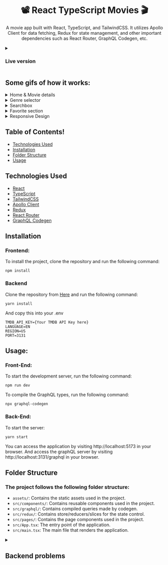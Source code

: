 <h1 align="center">📽️ React TypeScript Movies 🎬</h1>

<p align="center">
  A movie app built with React, TypeScript, and TailwindCSS. It utilizes Apollo Client for data fetching, Redux for state management, and other important dependencies such as React Router, GraphQL Codegen, etc. 
</p>

<details>
  <summary>
    <h3>Live version</h3>
  </summary>
  
  
> **Warning**
<h3> The project was made based on this link https://movieql.netlify.app/ and cloned the referenced GitHub repository</h3>
<h3> the endpoints on that repository are not the same as  https://movieql.netlify.app/graphql</h3>

<h3> This is the main branch adapted and deployed fetching the data from https://movieql.netlify.app/graphql</h3>

<h3 align="center">

[Live Version Here](https://react-ts-movies-omega.vercel.app/)

</h3>

</details>

## Some gifs of how it works:
<details>
  <summary>Home & Movie details</summary>
  
![animations](https://user-images.githubusercontent.com/65032224/221240777-16f641a5-060d-4642-a2f0-305f405a90c5.gif)

</details>
<details>
  <summary>Genre selector</summary>

![genrefilter](https://user-images.githubusercontent.com/65032224/221240802-2473a010-29c2-40ad-8a1c-e59be019c73a.gif)

</details>
<details>
  <summary>Searchbox</summary>

![searchg](https://user-images.githubusercontent.com/65032224/221240812-be0bedf2-9b0f-40e5-9b85-fe09e0266466.gif)

</details>
<details>
  <summary>Favorite section</summary>

![favorite](https://user-images.githubusercontent.com/65032224/221366588-562cdc20-3e98-4702-819b-e1fc9c070fc1.gif)

</details>
<details>
  <summary>Responsive Design</summary>

![mobileD](https://user-images.githubusercontent.com/65032224/221240791-f8b6dfba-7766-499f-8595-d36769bf8fde.gif)


</details>

##

## Table of Contents!


- [Technologies Used](#technologies-used)
- [Installation](#installation)
- [Folder Structure](#folder-structure)
- [Usage](#usage)

## Technologies Used

- [React](https://reactjs.org/)
- [TypeScript](https://www.typescriptlang.org/)
- [TailwindCSS](https://tailwindcss.com/)
- [Apollo Client](https://www.apollographql.com/docs/react/)
- [Redux](https://redux.js.org/)
- [React Router](https://reactrouter.com/)
- [GraphQL Codegen](https://www.graphql-code-generator.com/)

## Installation

### Frontend:

To install the project, clone the repository and run the following command:

```
npm install
```

### Backend
Clone the repository from [Here](https://github.com/hwhang0917/ql-movie-api)
and run the following command:
```
yarn install
```
And copy this into your .env
```
TMDB_API_KEY={Your TMDB API Key here}
LANGUAGE=EN
REGION=US
PORT=3131
```

## Usage:
### Front-End:
To start the development server, run the following command:
```
npm run dev
```
To compile the GraphQL types, run the following command:
```
npx graphql-codegen
```

### Back-End:
To start the server:
```
yarn start
```
You can access the application by visiting http://localhost:5173 in your browser.
And access the graphQL server by visiting http://localhost:3131/graphql in your browser.



## Folder Structure
### The project follows the following folder structure:

- `assets/`: Contains the static assets used in the project.
- `src/components/`: Contains reusable components used in the project.
- `src/graphql/`: Contains compiled queries made by codegen.
- `src/redux/`: Contains store/reducers/slices for the state control.
- `src/pages/`: Contains the page components used in the project.
- `src/App.tsx`: The entry point of the application.
- `src/main.tsx`: The main file that renders the application.

<details>
  <summary>
     <h2>Backend problems</h2>
  </summary>

### The graphQL Playground do not correspond to the Back-End repo on this link
### [https://movieql.netlify.app/](https://movieql.netlify.app/)

## As you can see the queries are different:
### https://movieql.netlify.app/graphql
![image](https://user-images.githubusercontent.com/65032224/221209678-2d0bc8ab-95ec-4768-ae8b-88f99563857a.png)

### http://localhost:3131/graphql 
![image](https://user-images.githubusercontent.com/65032224/221210045-a80aa781-5008-4c8e-9195-17308a41f363.png)


# Query fails:
### 
```
Error while trying to get the movies genres into nowPlayingMovies query and popularMovies query
[GraphQL error]: Message: Cannot return null for non-nullable field Movie.genres.
Location: [object Object], Path: nowPlayingMovies,movies,0,genres
 query GetGenresForMovies{
   nowPlayingMovies {
     movies{
       id
       genres {
         id
         name
       }
     }
   }
   popularMovies {
     movies{
       id
       genres {
         id
         name
       }
     }
   }
 }
```
Making the test with their playground:

![image](https://user-images.githubusercontent.com/65032224/221203859-11992019-f9b2-4b8c-a3ab-45cbd748cef2.png)

### This is why I am getting the movie genres by the query getMovieById on each MovieCard and sending it to the reducer.
</details>
